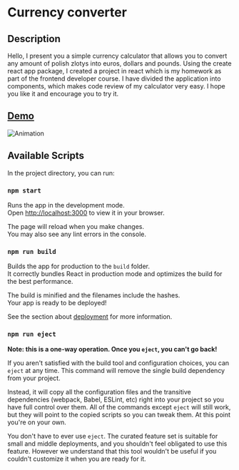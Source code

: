 # Currency converter

## Description

Hello, I present you a simple currency calculator that allows you to convert any amount of polish zlotys into euros, dollars and pounds. Using the create react app package, I created a project in react which is my homework as part of the frontend developer course. I have divided the application into components, which makes code review of my calculator very easy. I hope you like it and encourage you to try it.

## [Demo]( https://damian1603.github.io/currency-converter-react/)

![Animation](https://github.com/Damian1603/currency-converter-react/assets/124574553/ac86a32e-6e71-405f-bfbb-dd61ac5e90e4)



## Available Scripts

In the project directory, you can run:

### `npm start`

Runs the app in the development mode.\
Open [http://localhost:3000](http://localhost:3000) to view it in your browser.

The page will reload when you make changes.\
You may also see any lint errors in the console.

### `npm run build`

Builds the app for production to the `build` folder.\
It correctly bundles React in production mode and optimizes the build for the best performance.

The build is minified and the filenames include the hashes.\
Your app is ready to be deployed!

See the section about [deployment](https://facebook.github.io/create-react-app/docs/deployment) for more information.

### `npm run eject`

**Note: this is a one-way operation. Once you `eject`, you can't go back!**

If you aren't satisfied with the build tool and configuration choices, you can `eject` at any time. This command will remove the single build dependency from your project.

Instead, it will copy all the configuration files and the transitive dependencies (webpack, Babel, ESLint, etc) right into your project so you have full control over them. All of the commands except `eject` will still work, but they will point to the copied scripts so you can tweak them. At this point you're on your own.

You don't have to ever use `eject`. The curated feature set is suitable for small and middle deployments, and you shouldn't feel obligated to use this feature. However we understand that this tool wouldn't be useful if you couldn't customize it when you are ready for it.
